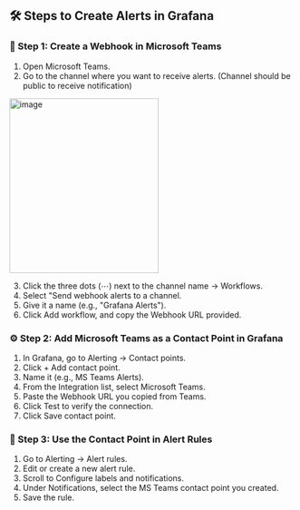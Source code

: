 ## 🛠 Steps to Create Alerts in Grafana

### 🧩 Step 1: Create a Webhook in Microsoft Teams  
1. Open Microsoft Teams.
2. Go to the channel where you want to receive alerts. (Channel should be public to receive notification)
<img width="263" height="308" alt="image" src="https://github.com/user-attachments/assets/debc2b0d-60c9-404e-aa52-de3717c4e731" />

3. Click the three dots (⋯) next to the channel name → Workflows.
4. Select "Send webhook alerts to a channel.
5. Give it a name (e.g., "Grafana Alerts").
6. Click Add workflow, and copy the Webhook URL provided.

### ⚙️ Step 2: Add Microsoft Teams as a Contact Point in Grafana  
1. In Grafana, go to Alerting → Contact points.
2. Click + Add contact point.
3. Name it (e.g., MS Teams Alerts).
4. From the Integration list, select Microsoft Teams.
5. Paste the Webhook URL you copied from Teams.
6. Click Test to verify the connection.
7. Click Save contact point.

### 🚨 Step 3: Use the Contact Point in Alert Rules  
1. Go to Alerting → Alert rules.
2. Edit or create a new alert rule.
3. Scroll to Configure labels and notifications.
4. Under Notifications, select the MS Teams contact point you created.
5. Save the rule.
